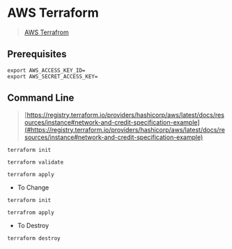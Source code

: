 # AWS Terraform 

> [AWS Terrafrom](https://developer.hashicorp.com/terraform/tutorials/aws-get-started/aws-build)

## Prerequisites 

```shell
export AWS_ACCESS_KEY_ID=
export AWS_SECRET_ACCESS_KEY=
```

## Command Line 

> [https://registry.terraform.io/providers/hashicorp/aws/latest/docs/resources/instance#network-and-credit-specification-example](#https://registry.terraform.io/providers/hashicorp/aws/latest/docs/resources/instance#network-and-credit-specification-example)

```shell
terraform init 

terraform validate 

terraform apply 

```

- To Change 

```shell 
terraform init

terrafrom apply 
```

- To Destroy 

```shell
terraform destroy
```